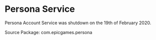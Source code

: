 # Persona Service

Persona Account Service was shutdown on the 19th of February 2020.

Source Package: com.epicgames.persona
